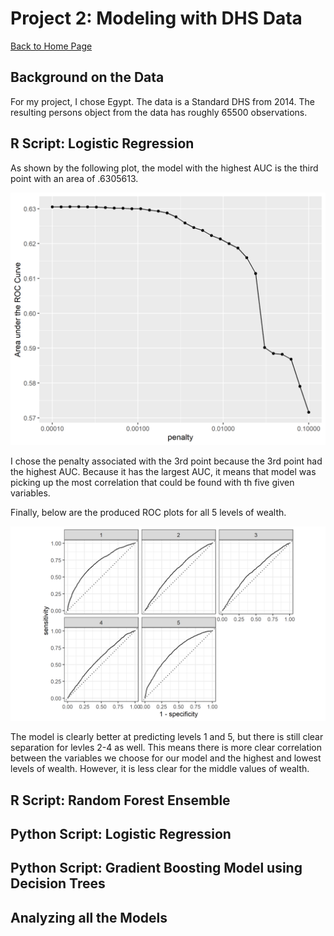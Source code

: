 # Project 2: Modeling with DHS Data

[Back to Home Page](https://jeremy-swack.github.io/applied-machine-learning/)

## Background on the Data

For my project, I chose Egypt. The data is a Standard DHS from 2014. The resulting persons object from the data has roughly 65500 observations.

## R Script: Logistic Regression

As shown by the following plot, the model with the highest AUC is the third point with an area of .6305613.

![img_1](lr_plot.png)

I chose the penalty associated with the 3rd point because the 3rd point had the highest AUC. Because it has the largest AUC, it means that model was picking up the most correlation that could be found with th five given variables.

Finally, below are the produced ROC plots for all 5 levels of wealth.

![img_2](lr_auc.png)

The model is clearly better at predicting levels 1 and 5, but there is still clear separation for levles 2-4 as well. This means there is more clear correlation between the variables we choose for our model and the highest and lowest levels of wealth. However, it is less clear for the middle values of wealth.

## R Script: Random Forest Ensemble

## Python Script: Logistic Regression

## Python Script: Gradient Boosting Model using Decision Trees

## Analyzing all the Models
